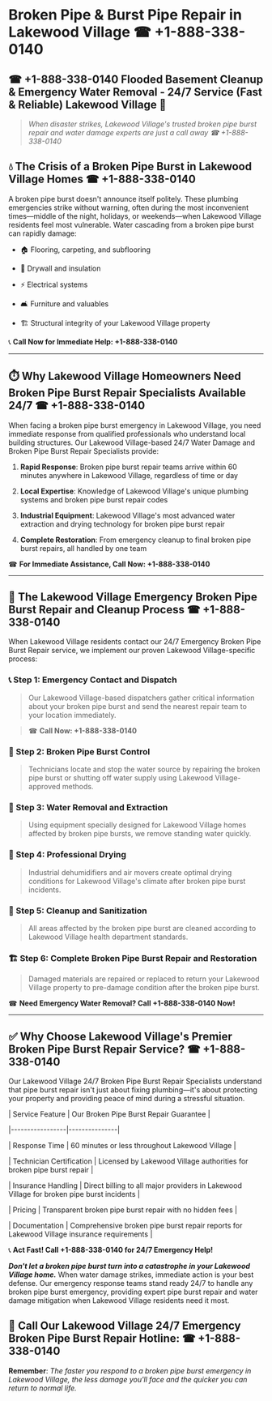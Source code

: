 # Broken Pipe & Burst Pipe Repair in Lakewood Village ☎ +1-888-338-0140  
## ☎ +1-888-338-0140 Flooded Basement Cleanup & Emergency Water Removal - 24/7 Service (Fast & Reliable) Lakewood Village 🚨  

> *When disaster strikes, Lakewood Village's trusted broken pipe burst repair and water damage experts are just a call away ☎ +1-888-338-0140*  

## 💧 The Crisis of a Broken Pipe Burst in Lakewood Village Homes ☎ +1-888-338-0140  

A broken pipe burst doesn't announce itself politely. These plumbing emergencies strike without warning, often during the most inconvenient times—middle of the night, holidays, or weekends—when Lakewood Village residents feel most vulnerable. Water cascading from a broken pipe burst can rapidly damage:  

* 🏠 Flooring, carpeting, and subflooring  
* 🧱 Drywall and insulation  
* ⚡ Electrical systems  
* 🛋️ Furniture and valuables  
* 🏗️ Structural integrity of your Lakewood Village property  

📞 **Call Now for Immediate Help: +1-888-338-0140**  

---  

## ⏱️ Why Lakewood Village Homeowners Need Broken Pipe Burst Repair Specialists Available 24/7 ☎ +1-888-338-0140  

When facing a broken pipe burst emergency in Lakewood Village, you need immediate response from qualified professionals who understand local building structures. Our Lakewood Village-based 24/7 Water Damage and Broken Pipe Burst Repair Specialists provide:  

1. **Rapid Response**: Broken pipe burst repair teams arrive within 60 minutes anywhere in Lakewood Village, regardless of time or day  
2. **Local Expertise**: Knowledge of Lakewood Village's unique plumbing systems and broken pipe burst repair codes  
3. **Industrial Equipment**: Lakewood Village's most advanced water extraction and drying technology for broken pipe burst repair  
4. **Complete Restoration**: From emergency cleanup to final broken pipe burst repairs, all handled by one team  

☎ **For Immediate Assistance, Call Now: +1-888-338-0140**  

---  

## 🔧 The Lakewood Village Emergency Broken Pipe Burst Repair and Cleanup Process ☎ +1-888-338-0140  

When Lakewood Village residents contact our 24/7 Emergency Broken Pipe Burst Repair service, we implement our proven Lakewood Village-specific process:  

### 📞 Step 1: Emergency Contact and Dispatch  
> Our Lakewood Village-based dispatchers gather critical information about your broken pipe burst and send the nearest repair team to your location immediately.  
> ☎ **Call Now: +1-888-338-0140**  

### 🚿 Step 2: Broken Pipe Burst Control  
> Technicians locate and stop the water source by repairing the broken pipe burst or shutting off water supply using Lakewood Village-approved methods.  

### 🌊 Step 3: Water Removal and Extraction  
> Using equipment specially designed for Lakewood Village homes affected by broken pipe bursts, we remove standing water quickly.  

### 💨 Step 4: Professional Drying  
> Industrial dehumidifiers and air movers create optimal drying conditions for Lakewood Village's climate after broken pipe burst incidents.  

### 🧼 Step 5: Cleanup and Sanitization  
> All areas affected by the broken pipe burst are cleaned according to Lakewood Village health department standards.  

### 🏗️ Step 6: Complete Broken Pipe Burst Repair and Restoration  
> Damaged materials are repaired or replaced to return your Lakewood Village property to pre-damage condition after the broken pipe burst.  

☎ **Need Emergency Water Removal? Call +1-888-338-0140 Now!**  

---  

## ✅ Why Choose Lakewood Village's Premier Broken Pipe Burst Repair Service? ☎ +1-888-338-0140  

Our Lakewood Village 24/7 Broken Pipe Burst Repair Specialists understand that pipe burst repair isn't just about fixing plumbing—it's about protecting your property and providing peace of mind during a stressful situation.  

| Service Feature | Our Broken Pipe Burst Repair Guarantee |  
|-----------------|---------------|  
| Response Time | 60 minutes or less throughout Lakewood Village |  
| Technician Certification | Licensed by Lakewood Village authorities for broken pipe burst repair |  
| Insurance Handling | Direct billing to all major providers in Lakewood Village for broken pipe burst incidents |  
| Pricing | Transparent broken pipe burst repair with no hidden fees |  
| Documentation | Comprehensive broken pipe burst repair reports for Lakewood Village insurance requirements |  

📞 **Act Fast! Call +1-888-338-0140 for 24/7 Emergency Help!**  

***Don't let a broken pipe burst turn into a catastrophe in your Lakewood Village home.*** When water damage strikes, immediate action is your best defense. Our emergency response teams stand ready 24/7 to handle any broken pipe burst emergency, providing expert pipe burst repair and water damage mitigation when Lakewood Village residents need it most.  

## 📱 Call Our Lakewood Village 24/7 Emergency Broken Pipe Burst Repair Hotline: ☎ +1-888-338-0140  

**Remember**: *The faster you respond to a broken pipe burst emergency in Lakewood Village, the less damage you'll face and the quicker you can return to normal life.*